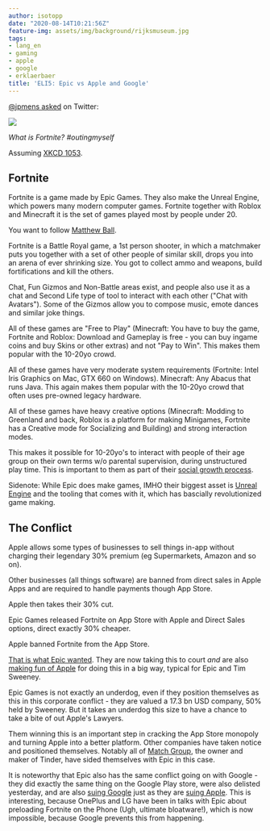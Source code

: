 ```yaml
---
author: isotopp
date: "2020-08-14T10:21:56Z"
feature-img: assets/img/background/rijksmuseum.jpg
tags:
- lang_en
- gaming
- apple
- google
- erklaerbaer
title: 'ELI5: Epic vs Apple and Google'
---
```

[@jpmens asked](https://twitter.com/jpmens/status/1294156181100007425) on Twitter:

[![](/uploads/2020/08/fortnite.jpg)](https://twitter.com/jpmens/status/1294156181100007425)

*What is Fortnite? #outingmyself*

Assuming [XKCD 1053](https://xkcd.com/1053/).

## Fortnite

Fortnite is a game made by Epic Games. They also make the Unreal Engine, which powers many modern computer games. Fortnite together with Roblox and Minecraft it is the set of games played most by people under 20.

You want to follow [Matthew Ball](https://twitter.com/ballmatthew).

Fortnite is a Battle Royal game, a 1st person shooter, in which a matchmaker puts you together with a set of other people of similar skill, drops you into an arena of ever shrinking size. You got to collect ammo and weapons, build fortifications and kill the others.

Chat, Fun Gizmos and Non-Battle areas exist, and people also use it as a chat and Second Life type of tool to interact with each other ("Chat with Avatars"). Some of the Gizmos allow you to compose music, emote dances and similar joke things.

All of these games are "Free to Play" (Minecraft: You have to buy the game, Fortnite and Roblox: Download and Gameplay is free - you can buy ingame coins and buy Skins or other extras) and not "Pay to Win". This makes them popular with the 10-20yo crowd.

All of these games have very moderate system requirements (Fortnite: Intel Iris Graphics on Mac, GTX 660 on Windows). Minecraft: Any Abacus that runs Java. This again makes them popular with the 10-20yo crowd that often uses pre-owned legacy hardware.

All of these games have heavy creative options (Minecraft: Modding to Greenland and back, Roblox is a platform for making Minigames, Fortnite has a Creative mode for Socializing and Building) and strong interaction modes.

This makes it possible for 10-20yo's to interact with people of their age group on their own terms w/o parental supervision, during unstructured play time. This is important to them as part of their [social growth process](https://www.amazon.com/-/de/danah-boyd/dp/0300199007). 

Sidenote: While Epic does make games, IMHO their biggest asset is [Unreal Engine](https://en.wikipedia.org/wiki/Unreal_Engine#Unreal_Engine_5) and the tooling that comes with it, which has bascially revolutionized game making.

## The Conflict

Apple allows some types of businesses to sell things in-app without charging their legendary 30% premium (eg Supermarkets, Amazon and so on).

Other businesses (all things software) are banned from direct sales in Apple Apps and are required to handle payments though App Store.

Apple then takes their 30% cut.

Epic Games released Fortnite on App Store with Apple and Direct Sales options, direct exactly 30% cheaper.

Apple banned Fortnite from the App Store.

[That is what Epic wanted](https://twitter.com/TimSweeneyEpic/status/1294076353965428736). They are now taking this to court *and* are also [making fun of Apple](https://www.youtube.com/watch?v=aP6-6Qixaco) for doing this in a big way, typical for Epic and Tim Sweeney.

Epic Games is not exactly an underdog, even if they position themselves as this in this corporate conflict - they are valued a 17.3 bn USD company, 50% held by Sweeney. But it takes an underdog this size to have a chance to take a bite of out Apple's Lawyers.

Them winning this is an important step in cracking the App Store monopoly and turning Apple into a better platform. Other companies have taken notice and positioned themselves. Notably all of [Match Group](https://en.wikipedia.org/wiki/Match_Group), the owner and maker of Tinder, have sided themselves with Epic in this case.

It is noteworthy that Epic also has the same conflict going on with Google - they did exactly the same thing on the Google Play store, were also delisted yesterday, and are also [suing Google](https://www.theverge.com/2020/8/13/21368363/epic-google-fortnite-lawsuit-antitrust-app-play-store-apple-removal) just as they are [suing Apple](https://www.engadget.com/fortnite-maker-epic-games-sues-apple-195415590.html). This is interesting, because OnePlus and LG have been in talks with Epic about preloading Fortnite on the Phone (Ugh, ultimate bloatware!), which is now impossible, because Google prevents this from happening. 
